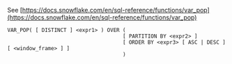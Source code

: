 See [https://docs.snowflake.com/en/sql-reference/functions/var_pop](https://docs.snowflake.com/en/sql-reference/functions/var_pop)
```
VAR_POP( [ DISTINCT ] <expr1> ) OVER (
                                     [ PARTITION BY <expr2> ]
                                     [ ORDER BY <expr3> [ ASC | DESC ] [ <window_frame> ] ]
                                     )
```
